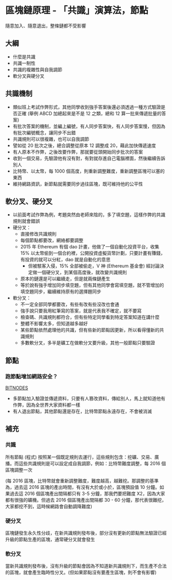# 區塊鏈原理 - 「共識」演算法，節點

隨意加入、隨意退出，整條鏈都不受影響

## 大綱

- 什麼是共識
- 共識一制性
- 共識的複雜性與自我調節
- 軟分叉與硬分叉

## 共識機制

- 類似班上考試作弊形式，其他同學收到強手答案後還必須透過一種方式驗證是否正確 (舉例 ABCD 加總起來是不是 12 之類，總和 12 算一批來傳遞批量的答案)
- 有批次答案的機制，並編上編號，有人同步答案快，有人同步答案慢，但因為有批次編號概念，讓同步不出錯
- 共識規則可以很複雜，也可以自我調節
- 譬如從 20 批次之後，總合調整從原本 12 調整成 20，藉此加快傳遞速度
- 有人原本不作弊，之後改要作弊，那就要從頭開始同步批次的答案
- 收到一個交易，先驗證他有沒有對，有對就存進自己電腦裡面，然後繼續告訴別人
- 比特幣、以太幣，每 1000 個高度，則重新調整難度，重新調整區塊可以塞的東西
- 維持網路資訊，新節點就需要同步過往區塊，既可維持他的公平性

## 軟分叉、硬分叉

- 以前面考試作弊為例，考題突然由老師來陰的，多了填空題，這樣作弊的共識規則就會錯誤
- 硬分叉：
  - 直接修改共識規則
  - 每個節點都要改，網絡都要調整
  - 2015 年 Ethereum 有個 dao 計畫，他做了一個自動化投資平台，收集 15% 以太幣偷到一個合約裡，公開投資虛擬貨幣計劃，只要計畫有賺錢，有投資的就可以分紅，dao 就是自動化的意思
    - 但被駭客入侵，15% 全部被偷走，V 神 (Ethereum 基金會) 經討論決定做一個硬分叉，到某個高度後，就改變共識規則
  - 原本的鏈還是可以繼續走，但是就兩條鏈產生
  - 等於說有強手增加同步填空題，但有其他同學會寫填空題，就不管增加的填空題同步，繼續維持原有的選擇題同步
- 軟分叉：
  - 不一定全部同學都要改，有些有改有些沒改也會通
  - 強手說只要我用紅筆寫的答案，就是代表我不確定，就不要寫
  - 檢查碼、共識規則都符合，但有些特定同學看到特定答案知道在講什麼
  - 整體不影響太多，但知道越多越好
  - 某些節點依然處理他的共識，但有些新的節點因更新，所以看得懂新的共識規則
  - 多數軟分叉，多半是礦工在做軟分叉要升級，其他一般節點只要驗證

## 節點

### 跑節點增加網路安全？

[BITNODES](https://bitnodes.earn.com/)

- 多節點加入驗證並傳遞資料，只要有人篡改資料，傳給別人，馬上就知道他有作弊，因為全世界大家資料都一樣
- 有人退出節點，其他節點還是存在，比特幣節點永遠存在，不會被消滅

## 補充

### 共識

所有節點 (程式) 按照某一個既定規則去運行，這些規則包含：挖礦、交易、廣播。而這些共識規則是可以設定成自我調節，例如：比特幣難度調整，每 2016 個區塊調整一次

(每 2016 區塊，比特幣就會重新調整難度，難度越高，越難挖。那調整的基準為，過去這 2016 區塊的產出時間，有沒有大於或小於，區塊預設值 10 分鐘。如果過去這 2016 個區塊產出間隔都只有 3-5 分鐘，那我們要把難度 X2，因為大家都有很強的礦機。但過去 2016 個區塊產出間隔都 30 - 60 分鐘，那代表很難挖，大家都挖不到，這時候網路會自動調降難度)

### 硬分叉

區塊鏈發生永久性分歧，在新共識規則發布後，部分沒有更新的節點無法驗證已經升級的節點生產的區塊，通常硬分叉就會發生

### 軟分叉

當新共識規則發布後，沒有升級的節點會因為不知道新共識規則下，而生產不合法的區塊，就會產生臨時性分叉。(但如果節點沒有要產生區塊，則不會有影響)
